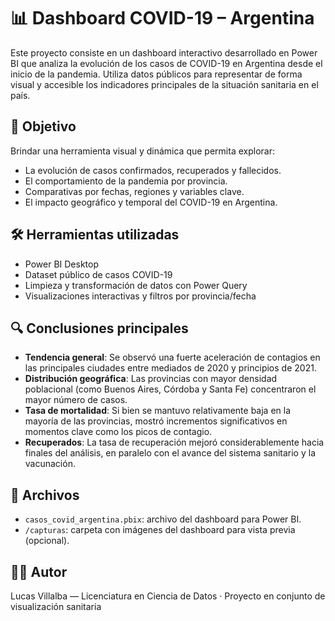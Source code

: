 # 📊 Dashboard COVID-19 – Argentina

Este proyecto consiste en un dashboard interactivo desarrollado en Power BI que analiza la evolución de los casos de COVID-19 en Argentina desde el inicio de la pandemia. Utiliza datos públicos para representar de forma visual y accesible los indicadores principales de la situación sanitaria en el país.

## 📌 Objetivo

Brindar una herramienta visual y dinámica que permita explorar:

- La evolución de casos confirmados, recuperados y fallecidos.
- El comportamiento de la pandemia por provincia.
- Comparativas por fechas, regiones y variables clave.
- El impacto geográfico y temporal del COVID-19 en Argentina.

## 🛠 Herramientas utilizadas

- Power BI Desktop
- Dataset público de casos COVID-19
- Limpieza y transformación de datos con Power Query
- Visualizaciones interactivas y filtros por provincia/fecha

## 🔍 Conclusiones principales

- **Tendencia general**: Se observó una fuerte aceleración de contagios en las principales ciudades entre mediados de 2020 y principios de 2021.
- **Distribución geográfica**: Las provincias con mayor densidad poblacional (como Buenos Aires, Córdoba y Santa Fe) concentraron el mayor número de casos.
- **Tasa de mortalidad**: Si bien se mantuvo relativamente baja en la mayoría de las provincias, mostró incrementos significativos en momentos clave como los picos de contagio.
- **Recuperados**: La tasa de recuperación mejoró considerablemente hacia finales del análisis, en paralelo con el avance del sistema sanitario y la vacunación.

## 📁 Archivos

- `casos_covid_argentina.pbix`: archivo del dashboard para Power BI.
- `/capturas`: carpeta con imágenes del dashboard para vista previa (opcional).

## 👨‍💻 Autor

Lucas Villalba — Licenciatura en Ciencia de Datos · Proyecto en conjunto de visualización sanitaria

